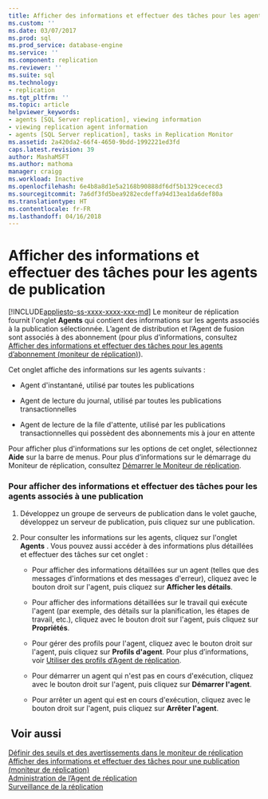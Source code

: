 ```yaml
---
title: Afficher des informations et effectuer des tâches pour les agents de publication | Microsoft Docs
ms.custom: ''
ms.date: 03/07/2017
ms.prod: sql
ms.prod_service: database-engine
ms.service: ''
ms.component: replication
ms.reviewer: ''
ms.suite: sql
ms.technology:
- replication
ms.tgt_pltfrm: ''
ms.topic: article
helpviewer_keywords:
- agents [SQL Server replication], viewing information
- viewing replication agent information
- agents [SQL Server replication], tasks in Replication Monitor
ms.assetid: 2a420da2-66f4-4650-9bdd-1992221ed3fd
caps.latest.revision: 39
author: MashaMSFT
ms.author: mathoma
manager: craigg
ms.workload: Inactive
ms.openlocfilehash: 6e4b8a8d1e5a2168b90888df6df5b1329cececd3
ms.sourcegitcommit: 7a6df3fd5bea9282ecdeffa94d13ea1da6def80a
ms.translationtype: HT
ms.contentlocale: fr-FR
ms.lasthandoff: 04/16/2018
---
```

# <a name="view-information-and-perform-tasks-for-publication-agents"></a>Afficher des informations et effectuer des tâches pour les agents de publication
[!INCLUDE[appliesto-ss-xxxx-xxxx-xxx-md](../../../includes/appliesto-ss-xxxx-xxxx-xxx-md.md)]
  Le moniteur de réplication fournit l'onglet **Agents** qui contient des informations sur les agents associés à la publication sélectionnée. L’agent de distribution et l’Agent de fusion sont associés à des abonnement (pour plus d’informations, consultez [Afficher des informations et effectuer des tâches pour les agents d’abonnement &#40;moniteur de réplication&#41;](../../../relational-databases/replication/monitor/view-information-and-perform-tasks-for-subscription-agents.md)).  
  
 Cet onglet affiche des informations sur les agents suivants :  
  
-   Agent d'instantané, utilisé par toutes les publications  
  
-   Agent de lecture du journal, utilisé par toutes les publications transactionnelles  
  
-   Agent de lecture de la file d'attente, utilisé par les publications transactionnelles qui possèdent des abonnements mis à jour en attente  
  
 Pour afficher plus d'informations sur les options de cet onglet, sélectionnez **Aide** sur la barre de menus. Pour plus d’informations sur le démarrage du Moniteur de réplication, consultez [Démarrer le Moniteur de réplication](../../../relational-databases/replication/monitor/start-the-replication-monitor.md).  
  
### <a name="to-view-information-and-perform-tasks-for-the-agents-associated-with-a-publication"></a>Pour afficher des informations et effectuer des tâches pour les agents associés à une publication  
  
1.  Développez un groupe de serveurs de publication dans le volet gauche, développez un serveur de publication, puis cliquez sur une publication.  
  
2.  Pour consulter les informations sur les agents, cliquez sur l'onglet **Agents** . Vous pouvez aussi accéder à des informations plus détaillées et effectuer des tâches sur cet onglet :  
  
    -   Pour afficher des informations détaillées sur un agent (telles que des messages d'informations et des messages d'erreur), cliquez avec le bouton droit sur l'agent, puis cliquez sur **Afficher les détails**.  
  
    -   Pour afficher des informations détaillées sur le travail qui exécute l'agent (par exemple, des détails sur la planification, les étapes de travail, etc.), cliquez avec le bouton droit sur l'agent, puis cliquez sur **Propriétés**.  
  
    -   Pour gérer des profils pour l'agent, cliquez avec le bouton droit sur l'agent, puis cliquez sur **Profils d'agent**. Pour plus d’informations, voir [Utiliser des profils d’Agent de réplication](../../../relational-databases/replication/agents/work-with-replication-agent-profiles.md).  
  
    -   Pour démarrer un agent qui n'est pas en cours d'exécution, cliquez avec le bouton droit sur l'agent, puis cliquez sur **Démarrer l'agent**.  
  
    -   Pour arrêter un agent qui est en cours d'exécution, cliquez avec le bouton droit sur l'agent, puis cliquez sur **Arrêter l'agent**.  
  
## <a name="see-also"></a> Voir aussi  
 [Définir des seuils et des avertissements dans le moniteur de réplication](../../../relational-databases/replication/monitor/set-thresholds-and-warnings-in-replication-monitor.md)   
 [Afficher des informations et effectuer des tâches pour une publication &#40;moniteur de réplication&#41;](../../../relational-databases/replication/monitor/view-information-and-perform-tasks-for-a-publication-replication-monitor.md)   
 [Administration de l’Agent de réplication](../../../relational-databases/replication/agents/replication-agent-administration.md)   
 [Surveillance de la réplication](../../../relational-databases/replication/monitor/monitoring-replication-overview.md)  
  
  
